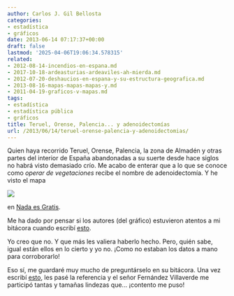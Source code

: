```yaml
---
author: Carlos J. Gil Bellosta
categories:
- estadística
- gráficos
date: 2013-06-14 07:17:37+00:00
draft: false
lastmod: '2025-04-06T19:06:34.578315'
related:
- 2012-08-14-incendios-en-espana.md
- 2017-10-18-ardeasturias-ardeaviles-ah-mierda.md
- 2012-07-20-deshaucios-en-espana-y-su-estructura-geografica.md
- 2013-08-16-mapas-mapas-mapas-y.md
- 2011-04-19-graficos-v-mapas.md
tags:
- estadística
- estadística pública
- gráficos
title: Teruel, Orense, Palencia... y adenoidectomías
url: /2013/06/14/teruel-orense-palencia-y-adenoidectomias/
---
```


Quien haya recorrido Teruel, Orense, Palencia, la zona de Almadén y otras partes del interior de España abandonadas a su suerte desde hace siglos no habrá visto demasiado crío. Me acabo de enterar que a lo que se conoce como _operar de vegetaciones_ recibe el nombre de adenoidectomía. Y he visto el mapa

[![](/wp-uploads/2013/06/tonomia.jpg)
](/wp-uploads/2013/06/tonomia.jpg)

en [Nada es Gratis](http://www.fedeablogs.net/economia/?p=31085).

Me ha dado por pensar si los autores (del gráfico) estuvieron atentos a mi bitácora cuando escribí [esto](http://www.datanalytics.com/2011/12/15/graficos-de-embudo-para-controlar-la-varianza-en-muestras-pequenas/).

Yo creo que no. Y que más les valiera haberlo hecho. Pero, quién sabe, igual están ellos en lo cierto y yo no. ¡Como no estaban los datos a mano para corroborarlo!

Eso sí, me guardaré muy mucho de preguntárselo en su bitácora. Una vez escribí [esto](http://www.datanalytics.com/2011/01/31/un-grafico-enganabobos/), les pasé la referencia y el señor Fernández Villaverde me participó tantas y tamañas lindezas que... ¡contento me puso!